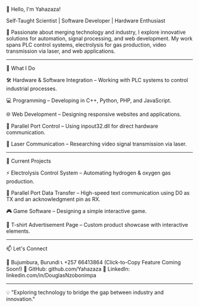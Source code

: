 👋 Hello, I'm Yahazaza!

Self-Taught Scientist | Software Developer | Hardware Enthusiast

🚀 Passionate about merging technology and industry, I explore innovative solutions for automation, signal processing, and web development. My work spans PLC control systems, electrolysis for gas production, video transmission via laser, and web applications.


---

🔧 What I Do

🛠 Hardware & Software Integration – Working with PLC systems to control industrial processes.

💻 Programming – Developing in C++, Python, PHP, and JavaScript.

🌐 Web Development – Designing responsive websites and applications.

🎯 Parallel Port Control – Using inpout32.dll for direct hardware communication.

📡 Laser Communication – Researching video signal transmission via laser.



---

🔬 Current Projects

⚡ Electrolysis Control System – Automating hydrogen & oxygen gas production.

🔗 Parallel Port Data Transfer – High-speed text communication using D0 as TX and an acknowledgment pin as RX.

🎮 Game Software – Designing a simple interactive game.

👕 T-shirt Advertisement Page – Custom product showcase with interactive elements.



---

📫 Let's Connect

📍 Bujumbura, Burundi
📞 +257 66413864 (Click-to-Copy Feature Coming Soon!)
🔗 GitHub: github.com/Yahazaza
🔗 LinkedIn: linkedin.com/in/DouglasNzobonimpa


---

💡 "Exploring technology to bridge the gap between industry and innovation."


